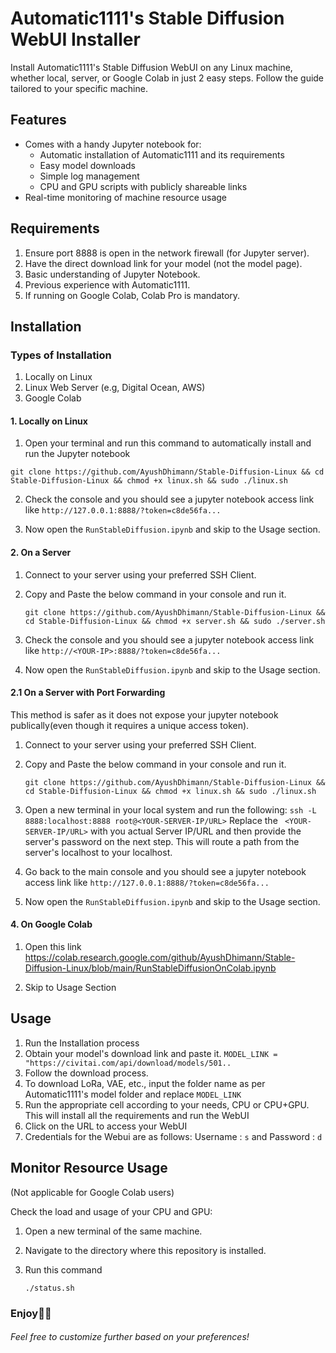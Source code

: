# Automatic1111's Stable Diffusion WebUI Installer

Install Automatic1111's Stable Diffusion WebUI on any Linux machine, whether local, server, or Google Colab in just 2 easy steps. Follow the guide tailored to your specific machine.

## Features

- Comes with a handy Jupyter notebook for:
  - Automatic installation of Automatic1111 and its requirements
  - Easy model downloads
  - Simple log management
  - CPU and GPU scripts with publicly shareable links
- Real-time monitoring of machine resource usage

## Requirements

1. Ensure port 8888 is open in the network firewall (for Jupyter server).
2. Have the direct download link for your model (not the model page).
3. Basic understanding of Jupyter Notebook.
4. Previous experience with Automatic1111.
5. If running on Google Colab, Colab Pro is mandatory.

## Installation

### Types of Installation
1. Locally on Linux
2. Linux Web Server (e.g, Digital Ocean, AWS)
3. Google Colab

#### 1. Locally on Linux

1. Open your terminal and run this command to automatically install and run the Jupyter notebook
```
git clone https://github.com/AyushDhimann/Stable-Diffusion-Linux && cd Stable-Diffusion-Linux && chmod +x linux.sh && sudo ./linux.sh
```

2. Check the console and you should see a jupyter notebook access link like ``http://127.0.0.1:8888/?token=c8de56fa... ``

3. Now open the ``RunStableDiffusion.ipynb`` and skip to the Usage section.

#### 2. On a Server 

1. Connect to your server using your preferred SSH Client.

2. Copy and Paste the below command in your console and run it.
    ```
   git clone https://github.com/AyushDhimann/Stable-Diffusion-Linux && cd Stable-Diffusion-Linux && chmod +x server.sh && sudo ./server.sh
    ```
2. Check the console and you should see a jupyter notebook access link like ``http://<YOUR-IP>:8888/?token=c8de56fa... ``

3. Now open the ``RunStableDiffusion.ipynb`` and skip to the Usage section.

#### 2.1 On a Server with Port Forwarding

This method is safer as it does not expose your jupyter notebook publically(even though it requires a unique access token).

1. Connect to your server using your preferred SSH Client.

2. Copy and Paste the below command in your console and run it.
    ```
   git clone https://github.com/AyushDhimann/Stable-Diffusion-Linux && cd Stable-Diffusion-Linux && chmod +x linux.sh && sudo ./linux.sh
    ```
3.  Open a new terminal in your local system and run the following:
   ``` ssh -L 8888:localhost:8888 root@<YOUR-SERVER-IP/URL> ```
Replace the `` <YOUR-SERVER-IP/URL>`` with you actual Server IP/URL and then provide the server's password on the next step.
This will route a path from the server's localhost to your localhost.

5. Go back to the main console and you should see a jupyter notebook access link like ``http://127.0.0.1:8888/?token=c8de56fa... ``

6. Now open the ``RunStableDiffusion.ipynb`` and skip to the Usage section.


#### 4. On Google Colab

1. Open this link https://colab.research.google.com/github/AyushDhimann/Stable-Diffusion-Linux/blob/main/RunStableDiffusionOnColab.ipynb
   
2. Skip to Usage Section


 ## Usage

 1. Run the Installation process
 2. Obtain your model's download link and paste it.
    `` MODEL_LINK = "https://civitai.com/api/download/models/501.. ``
 3. Follow the download process.
 4. To download LoRa, VAE, etc., input the folder name as per Automatic1111's model folder and replace ``MODEL_LINK``
 5. Run the appropriate cell according to your needs, CPU or CPU+GPU. This will install all the requirements and run the WebUI
 6. Click on the URL to access your WebUI
 7. Credentials for the Webui are as follows: Username : ```s``` and Password : ```d```

## Monitor Resource Usage 

(Not applicable for Google Colab users)

Check the load and usage of your CPU and GPU:

1. Open a new terminal of the same machine.

2. Navigate to the directory where this repository is installed.
3. Run this command
   ```
   ./status.sh
   ```

### Enjoy🤖🥳
###### Feel free to customize further based on your preferences!
